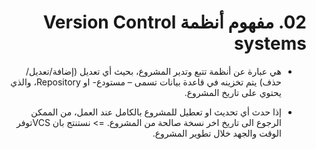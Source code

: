 # <div dir=rtl> 02. مفهوم أنظمة Version Control systems

<div dir=rtl>

*  هي عبارة عن أنظمة تتبع وتدير المشروع، بحيث أي تعديل (إضافة/تعديل/ حذف) يتم تخزينه في قاعدة بيانات تسمى – مستودع- او Repository، والذي يحتوي على تاريخ المشروع.

* إذا حدث أي تحديث او تعطيل للمشروع بالكامل عند العمل، من الممكن الرجوع الى تاريخ اخر نسخة صالحة من المشروع.
=> نستنتج بان VCSتوفر الوقت والجهد خلال تطوير المشروع.

